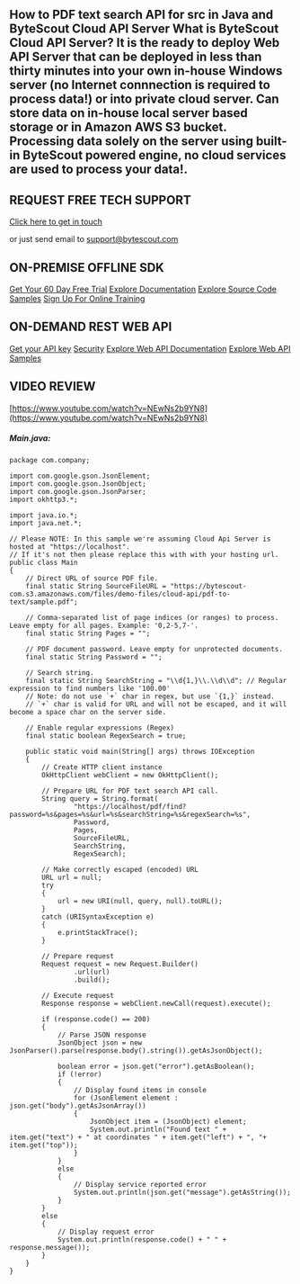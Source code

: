 ## How to PDF text search API for src in Java and ByteScout Cloud API Server What is ByteScout Cloud API Server? It is the ready to deploy Web API Server that can be deployed in less than thirty minutes into your own in-house Windows server (no Internet connnection is required to process data!) or into private cloud server. Can store data on in-house local server based storage or in Amazon AWS S3 bucket. Processing data solely on the server using built-in ByteScout powered engine, no cloud services are used to process your data!.

## REQUEST FREE TECH SUPPORT

[Click here to get in touch](https://bytescout.zendesk.com/hc/en-us/requests/new?subject=ByteScout%20Cloud%20API%20Server%20Question)

or just send email to [support@bytescout.com](mailto:support@bytescout.com?subject=ByteScout%20Cloud%20API%20Server%20Question) 

## ON-PREMISE OFFLINE SDK 

[Get Your 60 Day Free Trial](https://bytescout.com/download/web-installer?utm_source=github-readme)
[Explore Documentation](https://bytescout.com/documentation/index.html?utm_source=github-readme)
[Explore Source Code Samples](https://github.com/bytescout/ByteScout-SDK-SourceCode/)
[Sign Up For Online Training](https://academy.bytescout.com/)


## ON-DEMAND REST WEB API

[Get your API key](https://app.pdf.co/signup?utm_source=github-readme)
[Security](https://pdf.co/security)
[Explore Web API Documentation](https://apidocs.pdf.co?utm_source=github-readme)
[Explore Web API Samples](https://github.com/bytescout/ByteScout-SDK-SourceCode/tree/master/PDF.co%20Web%20API)

## VIDEO REVIEW

[https://www.youtube.com/watch?v=NEwNs2b9YN8](https://www.youtube.com/watch?v=NEwNs2b9YN8)




<!-- code block begin -->

##### **Main.java:**
    
```
package com.company;

import com.google.gson.JsonElement;
import com.google.gson.JsonObject;
import com.google.gson.JsonParser;
import okhttp3.*;

import java.io.*;
import java.net.*;

// Please NOTE: In this sample we're assuming Cloud Api Server is hosted at "https://localhost". 
// If it's not then please replace this with with your hosting url.
public class Main
{
    // Direct URL of source PDF file.
    final static String SourceFileURL = "https://bytescout-com.s3.amazonaws.com/files/demo-files/cloud-api/pdf-to-text/sample.pdf";

    // Comma-separated list of page indices (or ranges) to process. Leave empty for all pages. Example: '0,2-5,7-'.
    final static String Pages = "";

    // PDF document password. Leave empty for unprotected documents.
	final static String Password = "";

    // Search string.
	final static String SearchString = "\\d{1,}\\.\\d\\d"; // Regular expression to find numbers like '100.00'
    // Note: do not use `+` char in regex, but use `{1,}` instead.
    // `+` char is valid for URL and will not be escaped, and it will become a space char on the server side.

    // Enable regular expressions (Regex)
    final static boolean RegexSearch = true;

    public static void main(String[] args) throws IOException
    {
        // Create HTTP client instance
        OkHttpClient webClient = new OkHttpClient();

        // Prepare URL for PDF text search API call.
        String query = String.format(
                "https://localhost/pdf/find?password=%s&pages=%s&url=%s&searchString=%s&regexSearch=%s",
                Password,
                Pages,
                SourceFileURL,
                SearchString,
                RegexSearch);
        
        // Make correctly escaped (encoded) URL
        URL url = null;
        try
        {
            url = new URI(null, query, null).toURL();
        }
        catch (URISyntaxException e)
        {
            e.printStackTrace();
        }

        // Prepare request
        Request request = new Request.Builder()
                .url(url)
                .build();

        // Execute request
        Response response = webClient.newCall(request).execute();

        if (response.code() == 200)
        {
            // Parse JSON response
            JsonObject json = new JsonParser().parse(response.body().string()).getAsJsonObject();

            boolean error = json.get("error").getAsBoolean();
            if (!error)
            {
                // Display found items in console
                for (JsonElement element : json.get("body").getAsJsonArray())
                {
                    JsonObject item = (JsonObject) element;
                    System.out.println("Found text " + item.get("text") + " at coordinates " + item.get("left") + ", "+ item.get("top"));
                }
            }
            else
            {
                // Display service reported error
                System.out.println(json.get("message").getAsString());
            }
        }
        else
        {
            // Display request error
            System.out.println(response.code() + " " + response.message());
        }
    }
}
```

<!-- code block end -->